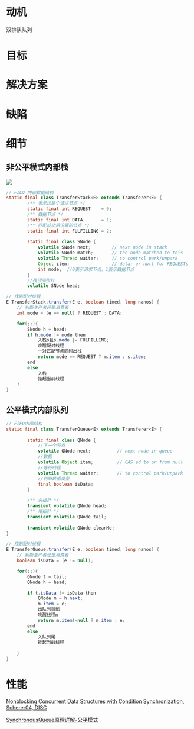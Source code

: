 # 动机
双排队队列

# 目标


# 解决方案


# 缺陷


# 细节

## 非公平模式内部栈

![](https://www.javazhiyin.com/wp-content/uploads/2019/09/java2-1569407005.png)

```java
// FILO 内部数据结构
static final class TransferStack<E> extends Transferer<E> {
      	/** 表示这是个请求节点 */
        static final int REQUEST    = 0;
        /** 数据节点 */
        static final int DATA       = 1;
        /** 匹配成功后设置的节点 */
        static final int FULFILLING = 2;
                
        static final class SNode {
            volatile SNode next;        // next node in stack
            volatile SNode match;       // the node matched to this
            volatile Thread waiter;     // to control park/unpark
            Object item;                // data; or null for REQUESTs
            int mode;  //0表示请求节点，1表示数据节点
        }            
        //栈顶部指针
        volatile SNode head;
```

```java
// 找到配对线程
E TransferStack.transfer(E e, boolean timed, long nanos) {
    // 判断生产者还是消费者        
    int mode = (e == null) ? REQUEST : DATA;

    for(;;){
        SNode h = head;        
        if h.mode != mode then   
            入栈s且s.mode |= FULFILLING;     
            唤醒配对线程
            一对匹配节点同时出栈
            return mode == REQUEST ? m.item : s.item;
        end
        else 
            入栈
            挂起当前线程
    }
}
```

## 公平模式内部队列


```java
// FIFO内部结构
static final class TransferQueue<E> extends Transferer<E> {
        
        static final class QNode {
        	//下一个节点
            volatile QNode next;          // next node in queue
            //数据
            volatile Object item;         // CAS'ed to or from null
            //等待线程
            volatile Thread waiter;       // to control park/unpark
            //判断数据类型
            final boolean isData;
        }

        /** 头指针 */
        transient volatile QNode head;
        /** 尾指针 */
        transient volatile QNode tail;
		
        transient volatile QNode cleanMe;		
}
```

```java
// 找到配对线程
E TransferQueue.transfer(E e, boolean timed, long nanos) {
    // 判断生产者还是消费者        
    boolean isData = (e != null);

    for(;;){
        QNode t = tail;
        QNode h = head;

        if t.isData != isData then        
            QNode m = h.next;
            m.item = e;
            出队列首部
            唤醒线程m
            return m.item!=null ? m.item : e;
        end
        else
            入队列尾
            挂起当前线程 
            
    }
}
```

# 性能



[Nonblocking Concurrent Data Structures with Condition Synchronization, Scherer04, DISC](http://www.cs.rochester.edu/u/scott/papers/2004_DISC_dual_DS.pdf)

[SynchronousQueue原理详解-公平模式](https://www.cnblogs.com/dwlsxj/p/Thread.html)
